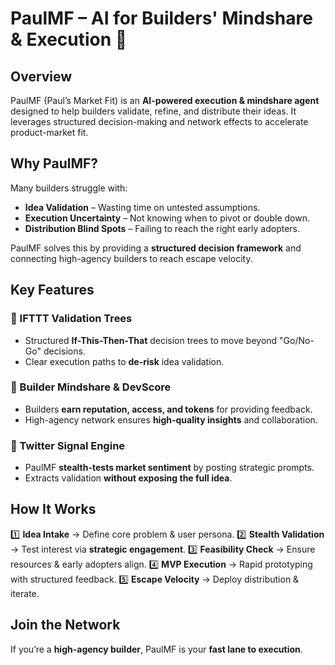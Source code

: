 # PaulMF – AI for Builders' Mindshare & Execution 🚀

## Overview
PaulMF (Paul’s Market Fit) is an **AI-powered execution & mindshare agent** designed to help builders validate, refine, and distribute their ideas. It leverages structured decision-making and network effects to accelerate product-market fit.

## Why PaulMF?
Many builders struggle with:
- **Idea Validation** – Wasting time on untested assumptions.
- **Execution Uncertainty** – Not knowing when to pivot or double down.
- **Distribution Blind Spots** – Failing to reach the right early adopters.

PaulMF solves this by providing a **structured decision framework** and connecting high-agency builders to reach escape velocity.

## Key Features
### 🧠 IFTTT Validation Trees
- Structured **If-This-Then-That** decision trees to move beyond "Go/No-Go" decisions.
- Clear execution paths to **de-risk** idea validation.

### 🚀 Builder Mindshare & DevScore
- Builders **earn reputation, access, and tokens** for providing feedback.
- High-agency network ensures **high-quality insights** and collaboration.

### 📢 Twitter Signal Engine
- PaulMF **stealth-tests market sentiment** by posting strategic prompts.
- Extracts validation **without exposing the full idea**.

## How It Works
1️⃣ **Idea Intake** → Define core problem & user persona.
2️⃣ **Stealth Validation** → Test interest via **strategic engagement**.
3️⃣ **Feasibility Check** → Ensure resources & early adopters align.
4️⃣ **MVP Execution** → Rapid prototyping with structured feedback.
5️⃣ **Escape Velocity** → Deploy distribution & iterate.

## Join the Network
If you’re a **high-agency builder**, PaulMF is your **fast lane to execution**. 
